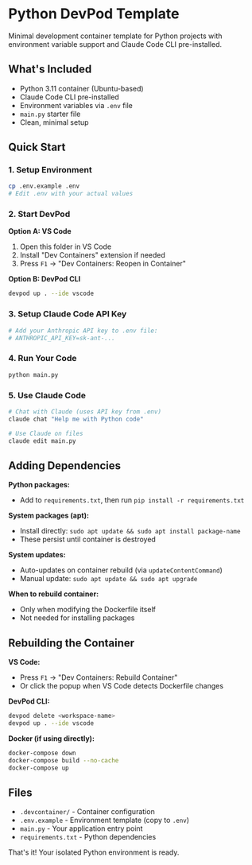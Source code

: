# Python DevPod Template

Minimal development container template for Python projects with environment variable support and Claude Code CLI pre-installed.

## What's Included
- Python 3.11 container (Ubuntu-based)
- Claude Code CLI pre-installed
- Environment variables via `.env` file
- `main.py` starter file
- Clean, minimal setup

## Quick Start

### 1. Setup Environment
```bash
cp .env.example .env
# Edit .env with your actual values
```

### 2. Start DevPod

**Option A: VS Code**
1. Open this folder in VS Code
2. Install "Dev Containers" extension if needed
3. Press `F1` → "Dev Containers: Reopen in Container"

**Option B: DevPod CLI**
```bash
devpod up . --ide vscode
```

### 3. Setup Claude Code API Key
```bash
# Add your Anthropic API key to .env file:
# ANTHROPIC_API_KEY=sk-ant-...
```

### 4. Run Your Code
```bash
python main.py
```

### 5. Use Claude Code
```bash
# Chat with Claude (uses API key from .env)
claude chat "Help me with Python code"

# Use Claude on files
claude edit main.py
```

## Adding Dependencies

**Python packages:**
- Add to `requirements.txt`, then run `pip install -r requirements.txt`

**System packages (apt):**
- Install directly: `sudo apt update && sudo apt install package-name`
- These persist until container is destroyed

**System updates:**
- Auto-updates on container rebuild (via `updateContentCommand`)
- Manual update: `sudo apt update && sudo apt upgrade`

**When to rebuild container:**
- Only when modifying the Dockerfile itself
- Not needed for installing packages

## Rebuilding the Container

**VS Code:**
- Press `F1` → "Dev Containers: Rebuild Container"
- Or click the popup when VS Code detects Dockerfile changes

**DevPod CLI:**
```bash
devpod delete <workspace-name>
devpod up . --ide vscode
```

**Docker (if using directly):**
```bash
docker-compose down
docker-compose build --no-cache
docker-compose up
```

## Files
- `.devcontainer/` - Container configuration
- `.env.example` - Environment template (copy to `.env`)
- `main.py` - Your application entry point
- `requirements.txt` - Python dependencies

That's it! Your isolated Python environment is ready.